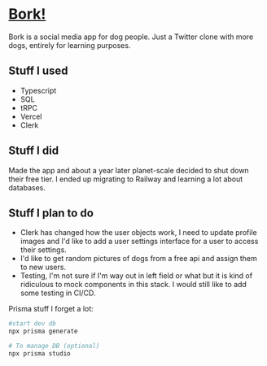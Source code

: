 # [Bork!](https://bork.coltonspurgin.tech/)

Bork is a social media app for dog people. Just a Twitter clone with more dogs, entirely for learning purposes.

## Stuff I used
- Typescript
- SQL
- tRPC
- Vercel
- Clerk

## Stuff I did
Made the app and about a year later planet-scale decided to shut down their free tier. I ended up migrating to Railway and learning a lot about databases.

## Stuff I plan to do
- Clerk has changed how the user objects work, I need to update profile images and I'd like to add a user settings interface for a user to access their settings.
- I'd like to get random pictures of dogs from a free api and assign them to new users.
- Testing, I'm not sure if I'm way out in left field or what but it is kind of ridiculous to mock components in this stack. I would still like to add some testing in CI/CD.





Prisma stuff I forget a lot:
```bash
#start dev db
npx prisma generate

# To manage DB (optional)
npx prisma studio
```
